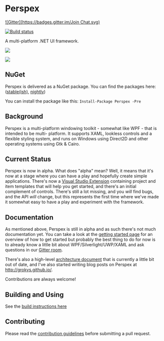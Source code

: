 # Perspex
[![Gitter](https://badges.gitter.im/Join Chat.svg)](https://gitter.im/Perspex/Perspex?utm_campaign=pr-badge&utm_content=badge&utm_medium=badge&utm_source=badge)

[![Build status](https://ci.appveyor.com/api/projects/status/hubk3k0w9idyibfg/branch/master?svg=true)](https://ci.appveyor.com/project/Perspex/Perspex/branch/master)

A multi-platform .NET UI framework.

![](docs/screen.png)

<a href='https://www.youtube.com/watch?t=28&v=c_AB_XSILp0' target='_blank'>![](docs/perspex-video.png)<a/>

## NuGet

Perspex is delivered as a NuGet package.
You can find the packages here: ([stable(ish)](https://www.nuget.org/packages/Perspex/), [nightly](https://github.com/Perspex/Perspex/wiki/Using-nightly-build-feed))

You can install the package like this:
`Install-Package Perspex -Pre`

## Background

Perspex is a multi-platform windowing toolkit - somewhat like WPF - that is intended to be multi-
platform. It supports XAML, lookless controls and a flexible styling system, and runs on Windows
using Direct2D and other operating systems using Gtk & Cairo.

## Current Status

Perspex is now in alpha. What does "alpha" mean? Well, it means that it's now at a stage where you
can have a play and hopefully create simple applications. There's now a [Visual
Studio Extension](https://visualstudiogallery.msdn.microsoft.com/a4542e8a-b56c-4295-8df1-7e220178b873)
containing project and item templates that will help you get started, and
there's an initial complement of controls. There's still a lot missing, and you
*will* find bugs, and the API *will* change, but this represents the first time
where we've made it somewhat easy to have a play and experiment with the
framework.

## Documentation

As mentioned above, Perspex is still in alpha and as such there's not much documentation yet. You can
take a look at the [getting started page](docs/gettingstarted.md) for an
overview of how to get started but probably the best thing to do for now is to already know a little bit
about WPF/Silverlight/UWP/XAML and ask questions in our [Gitter room](https://gitter.im/Perspex/Perspex).

There's also a high-level [architecture document](docs/architecture.md) that is currently a little bit
out of date, and I've also started writing blog posts on Perspex at http://grokys.github.io/.

Contributions are always welcome!

## Building and Using

See the [build instructions here](https://github.com/grokys/Perspex/blob/master/docs/build.md)

## Contributing ##

Please read the [contribution guidelines](docs/contributing.md) before submitting a pull request.
